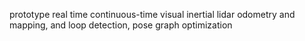prototype real time continuous-time visual inertial lidar odometry and mapping, and loop detection, pose graph optimization
